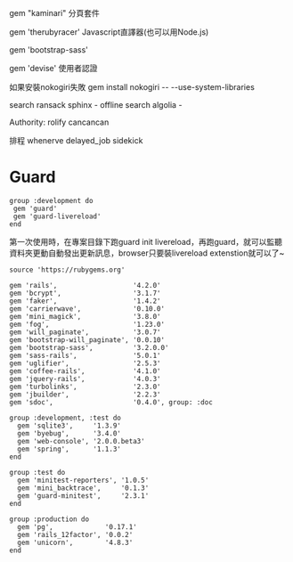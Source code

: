 gem "kaminari" 分頁套件

gem 'therubyracer' Javascript直譯器(也可以用Node.js)

gem 'bootstrap-sass'

gem 'devise' 使用者認證

如果安裝nokogiri失敗
gem install nokogiri -- --use-system-libraries


search
ransack
sphinx - offline search
algolia -

Authority:
rolify cancancan


排程
whenerve
delayed_job
sidekick




# Guard
```
group :development do
 gem 'guard'
 gem 'guard-livereload'
end
```

第一次使用時，在專案目錄下跑guard init livereload，再跑guard，就可以監聽資料夾更動自動發出更新訊息，browser只要裝livereload extenstion就可以了~



```
source 'https://rubygems.org'

gem 'rails',                   '4.2.0'
gem 'bcrypt',                  '3.1.7'
gem 'faker',                   '1.4.2'
gem 'carrierwave',             '0.10.0'
gem 'mini_magick',             '3.8.0'
gem 'fog',                     '1.23.0'
gem 'will_paginate',           '3.0.7'
gem 'bootstrap-will_paginate', '0.0.10'
gem 'bootstrap-sass',          '3.2.0.0'
gem 'sass-rails',              '5.0.1'
gem 'uglifier',                '2.5.3'
gem 'coffee-rails',            '4.1.0'
gem 'jquery-rails',            '4.0.3'
gem 'turbolinks',              '2.3.0'
gem 'jbuilder',                '2.2.3'
gem 'sdoc',                    '0.4.0', group: :doc

group :development, :test do
  gem 'sqlite3',     '1.3.9'
  gem 'byebug',      '3.4.0'
  gem 'web-console', '2.0.0.beta3'
  gem 'spring',      '1.1.3'
end

group :test do
  gem 'minitest-reporters', '1.0.5'
  gem 'mini_backtrace',     '0.1.3'
  gem 'guard-minitest',     '2.3.1'
end

group :production do
  gem 'pg',             '0.17.1'
  gem 'rails_12factor', '0.0.2'
  gem 'unicorn',        '4.8.3'
end
```